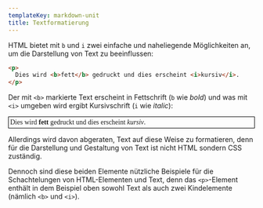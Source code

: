 ```yaml
---
templateKey: markdown-unit
title: Textformatierung
---
```


HTML bietet mit `b` und `i` zwei einfache und naheliegende
Möglichkeiten an, um die Darstellung von Text zu beeinflussen:

```html
<p>
  Dies wird <b>fett</b> gedruckt und dies erscheint <i>kursiv</i>.
</p>
```

Der mit `<b>` markierte Text erscheint in Fettschrift (`b` wie _bold_)
und was mit `<i>` umgeben wird ergibt Kursivschrift (`i` wie _italic_):

<p style="font-family: serif; border: 1px solid black; padding: 3px;">
Dies wird <b>fett</b> gedruckt und dies erscheint <i>kursiv</i>. 
</p>

Allerdings wird davon abgeraten, Text auf diese Weise zu formatieren,
denn für die Darstellung und Gestaltung von Text ist nicht HTML sondern
CSS zuständig.

Dennoch sind diese beiden Elemente nützliche Beispiele für die
Schachtelungen von HTML-Elementen und Text, denn das `<p>`-Element
enthält in dem Beispiel oben sowohl Text als auch zwei Kindelemente
(nämlich `<b>` und `<i>`).
